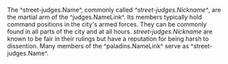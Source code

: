 The ^street-judges.Name^, commonly called *^street-judges.Nickname^*, are the martial arm of the ^judges.NameLink^. Its members typically hold command positions in the city's armed forces. They can be commonly found in all parts of the city and at all hours. *street-judges.Nickname* are known to be fair in their rulings but have a reputation for being harsh to dissention. Many members of the ^paladins.NameLink^ serve as ^street-judges.Name^.